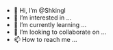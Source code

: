 - 👋 Hi, I’m @Shkingl
- 👀 I’m interested in ...
- 🌱 I’m currently learning ...
- 💞️ I’m looking to collaborate on ...
- 📫 How to reach me ...

<!---
Shkingl/Shkingl is a ✨ special ✨ repository because its `README.md` (this file) appears on your GitHub profile.
You can click the Preview link to take a look at your changes.
--->
